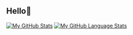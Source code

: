 ## Hello👋 

[![My GitHub Stats](https://github-readme-stats.vercel.app/api/?username=jes14&count_private=true&theme=tokyonight&showicons=true)]()
[![My GitHub Language Stats](https://github-readme-stats.vercel.app/api/top-langs/?username=jes14&langs_count=5&theme=tokyonight)]()
